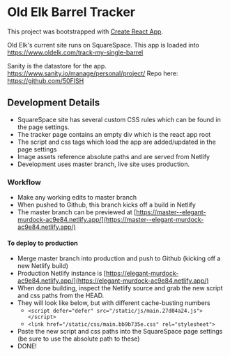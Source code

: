 # Old Elk Barrel Tracker

This project was bootstrapped with [Create React App](https://github.com/facebook/create-react-app).

Old Elk's current site runs on SquareSpace. This app is loaded into https://www.oldelk.com/track-my-single-barrel 

Sanity is the datastore for the app. https://www.sanity.io/manage/personal/project/
Repo here: https://github.com/50FISH

## Development Details 

* SquareSpace site has several custom CSS rules which can be found in the page settings.
* The tracker page contains an empty div which is the react app root  
* The script and css tags which load the app are added/updated in the page settings 
* Image assets reference absolute paths and are served from Netlify 
* Development uses master branch, live site uses production. 

### Workflow 

* Make any working edits to master branch 
* When pushed to Github, this branch kicks off a build in Netlify 
* The master branch can be previewed at [https://master--elegant-murdock-ac9e84.netlify.app/](https://master--elegant-murdock-ac9e84.netlify.app/) 

#### To deploy to production 

* Merge master branch into production and push to Github (kicking off a new Netlify build)
* Production Netlify instance is [https://elegant-murdock-ac9e84.netlify.app/](https://elegant-murdock-ac9e84.netlify.app/) 
* When done building, inspect the Netlify source and grab the new script and css paths from the HEAD. 
* They will look like below, but with different cache-busting numbers 
  * `<script defer="defer" src="/static/js/main.27d04a24.js"></script>`  
  * `<link href="/static/css/main.bb9b735e.css" rel="stylesheet">` 
* Paste the new script and css paths into the SquareSpace page settings (be sure to use the absolute path to these)
* DONE! 








